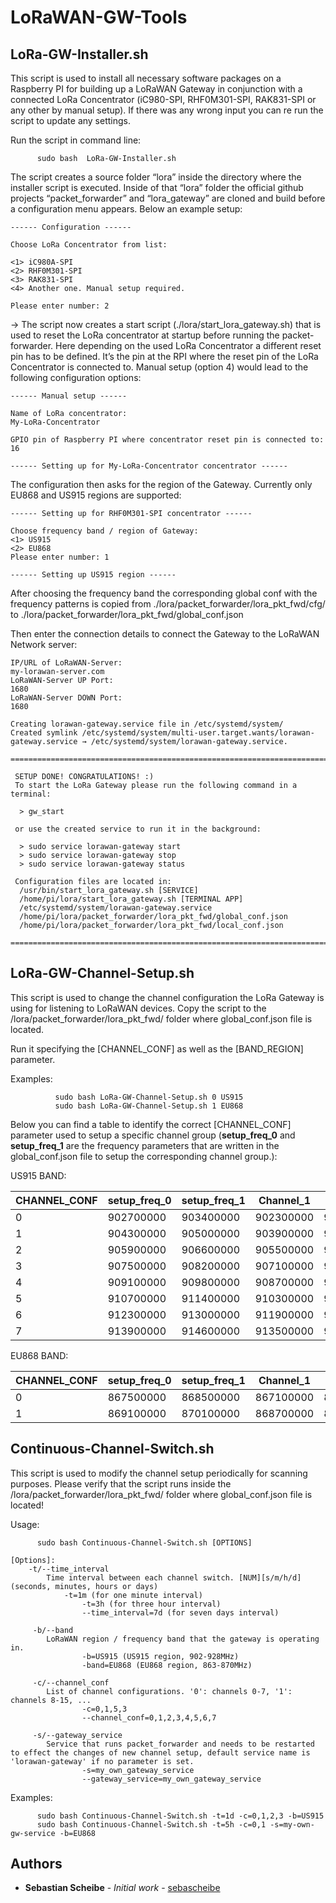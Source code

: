 # LoRaWAN-GW-Tools

## LoRa-GW-Installer.sh ##

This script is used to install all necessary software packages on a Raspberry PI for building up a LoRaWAN Gateway in conjunction with a connected LoRa Concentrator (iC980-SPI, RHF0M301-SPI, RAK831-SPI or any other by manual setup). If there was any wrong input you can re run the script to update any settings. 

Run the script in command line:
```
      sudo bash  LoRa-GW-Installer.sh
```

The script creates a source folder “lora” inside the directory where the installer script is executed. Inside of that “lora” folder the official github projects “packet_forwarder” and “lora_gateway” are cloned and build before a configuration menu appears. Below an example setup:
 ```
------ Configuration ------
 
Choose LoRa Concentrator from list:

<1> iC980A-SPI
<2> RHF0M301-SPI
<3> RAK831-SPI
<4> Another one. Manual setup required.

Please enter number: 2
 ```
-> The script now creates a start script (./lora/start_lora_gateway.sh) that is used to reset the LoRa concentrator at startup before running the packet-forwarder. Here depending on the used LoRa Concentrator a different reset pin has to be defined. It’s the pin at the RPI where the reset pin of the LoRa Concentrator is connected to.
Manual setup (option 4) would lead to the following configuration options:
 ```
------ Manual setup ------

Name of LoRa concentrator:
My-LoRa-Concentrator

GPIO pin of Raspberry PI where concentrator reset pin is connected to:
16

------ Setting up for My-LoRa-Concentrator concentrator ------
 ```
The configuration then asks for the region of the Gateway. Currently only EU868 and US915 regions are supported: 
 ```
------ Setting up for RHF0M301-SPI concentrator ------
 
Choose frequency band / region of Gateway:
<1> US915
<2> EU868
Please enter number: 1

------ Setting up US915 region ------
```

After choosing the frequency band the corresponding global conf with the frequency patterns is copied from ./lora/packet_forwarder/lora_pkt_fwd/cfg/ to ./lora/packet_forwarder/lora_pkt_fwd/global_conf.json

Then enter the connection details to connect the Gateway to the LoRaWAN Network server:
```
IP/URL of LoRaWAN-Server:
my-lorawan-server.com
LoRaWAN-Server UP Port:
1680
LoRaWAN-Server DOWN Port:
1680
 
Creating lorawan-gateway.service file in /etc/systemd/system/
Created symlink /etc/systemd/system/multi-user.target.wants/lorawan-gateway.service → /etc/systemd/system/lorawan-gateway.service.

=========================================================================
 
 SETUP DONE! CONGRATULATIONS! :)
 To start the LoRa Gateway please run the following command in a terminal:
 
  > gw_start
 
 or use the created service to run it in the background:
 
  > sudo service lorawan-gateway start
  > sudo service lorawan-gateway stop
  > sudo service lorawan-gateway status
 
 Configuration files are located in:
  /usr/bin/start_lora_gateway.sh [SERVICE]
  /home/pi/lora/start_lora_gateway.sh [TERMINAL APP]
  /etc/systemd/system/lorawan-gateway.service
  /home/pi/lora/packet_forwarder/lora_pkt_fwd/global_conf.json
  /home/pi/lora/packet_forwarder/lora_pkt_fwd/local_conf.json
 
=========================================================================
```

## LoRa-GW-Channel-Setup.sh ##

This script is used to change the channel configuration the LoRa Gateway is using for listening to LoRaWAN devices. Copy the script to the /lora/packet_forwarder/lora_pkt_fwd/ folder where global_conf.json file is located.

Run it specifying the [CHANNEL_CONF] as well as the [BAND_REGION] parameter.

Examples: 
```
          sudo bash LoRa-GW-Channel-Setup.sh 0 US915
          sudo bash LoRa-GW-Channel-Setup.sh 1 EU868
```
Below you can find a table to identify the correct [CHANNEL_CONF] parameter used to setup a specific channel group
(__setup_freq_0__ and __setup_freq_1__ are the frequency parameters that are written in the global_conf.json file to setup the corresponding channel group.):

US915 BAND:

| CHANNEL_CONF | setup_freq_0 | setup_freq_1  | Channel_1 | Channel_2 | Channel_3 | Channel_4 | Channel_5 | Channel_6 | Channel_7 | Channel_8 |
| ------------- | ------------- | ------------- | ------------- | ------------- | ------------- | ------------- | ------------- | ------------- | ------------- | ------------- |
| 0 | 902700000 | 903400000 | 902300000 | 902500000 | 902700000 | 902900000 | 903100000 | 903300000 | 903500000 | 903700000 |
| 1 | 904300000 | 905000000 | 903900000 | 904100000 | 904300000 | 904500000 | 904700000 | 904900000 | 905100000 | 905300000 |
| 2 | 905900000 | 906600000 | 905500000 | 905700000 | 905900000 | 906100000 | 906300000 | 906500000 | 906700000 | 906900000 |
| 3 | 907500000 | 908200000 | 907100000 | 907300000 | 907500000 | 907700000 | 907900000 | 908100000 | 908300000 | 908500000 |
| 4 | 909100000 | 909800000 | 908700000 | 908900000 | 909100000 | 909300000 | 909500000 | 909700000 | 909900000 | 910100000 |
| 5 | 910700000 | 911400000 | 910300000 | 910500000 | 910700000 | 910900000 | 911100000 | 911300000 | 911500000 | 911700000 |
| 6 | 912300000 | 913000000 | 911900000 | 912100000 | 912300000 | 912500000 | 912700000 | 912900000 | 913100000 | 913300000 |
| 7 | 913900000 | 914600000 | 913500000 | 913700000 | 913900000 | 914100000 | 914300000 | 914500000 | 914700000 | 914900000 |

EU868 BAND:

| CHANNEL_CONF | setup_freq_0 | setup_freq_1  | Channel_1 | Channel_2 | Channel_3 | Channel_4 | Channel_5 | Channel_6 | Channel_7 | Channel_8 |
| ------------- | ------------- | ------------- | ------------- | ------------- | ------------- | ------------- | ------------- | ------------- | ------------- | ------------- |
| 0 | 867500000 | 868500000 | 867100000 | 867300000 | 867500000 | 867700000 | 867900000 | 868100000 | 868300000 | 868500000 |
| 1 | 869100000 | 870100000 | 868700000 | 868900000 | 869100000 | 869300000 | 869500000 | 869700000 | 869900000 | 870100000 |


## Continuous-Channel-Switch.sh ##

This script is used to modify the channel setup periodically for scanning purposes. 
Please verify that the script runs inside the /lora/packet_forwarder/lora_pkt_fwd/ folder where global_conf.json file is located!

Usage:
```
      sudo bash Continuous-Channel-Switch.sh [OPTIONS]

[Options]:
	-t/--time_interval
		Time interval between each channel switch. [NUM][s/m/h/d] (seconds, minutes, hours or days)
        	-t=1m (for one minute interval)
                -t=3h (for three hour interval)
                --time_interval=7d (for seven days interval)

	 -b/--band
		LoRaWAN region / frequency band that the gateway is operating in.
                -b=US915 (US915 region, 902-928MHz)
                -band=EU868 (EU868 region, 863-870MHz)

	 -c/--channel_conf
		List of channel configurations. '0': channels 0-7, '1': channels 8-15, ...
                -c=0,1,5,3
                --channel_conf=0,1,2,3,4,5,6,7

	 -s/--gateway_service
		Service that runs packet_forwarder and needs to be restarted to effect the changes of new channel setup, default service name is 'lorawan-gateway' if no parameter is set.
                -s=my_own_gateway_service
                --gateway_service=my_own_gateway_service
```  
Examples:
```
      sudo bash Continuous-Channel-Switch.sh -t=1d -c=0,1,2,3 -b=US915
      sudo bash Continuous-Channel-Switch.sh -t=5h -c=0,1 -s=my-own-gw-service -b=EU868
```

## Authors

* **Sebastian Scheibe** - *Initial work* - [sebascheibe](https://github.com/sebascheibe)
